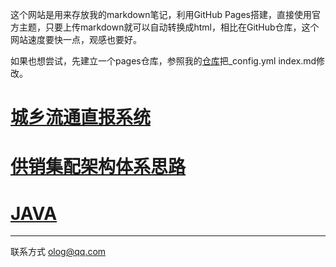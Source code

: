 这个网站是用来存放我的markdown笔记，利用GitHub Pages搭建，直接使用官方主题，只要上传markdown就可以自动转换成html，相比在GitHub仓库，这个网站速度要快一点，观感也要好。

如果也想尝试，先建立一个pages仓库，参照我的[仓库](https://github.com/zzcoop/zzcoop.github.io)把_config.yml index.md修改。



# [城乡流通直报系统](note/城乡流通直报系统.md)

# [供销集配架构体系思路](note/JAVA/供销集配体系架构.md)

# [JAVA](note/JAVA/index.md)







---

联系方式 olog@qq.com

